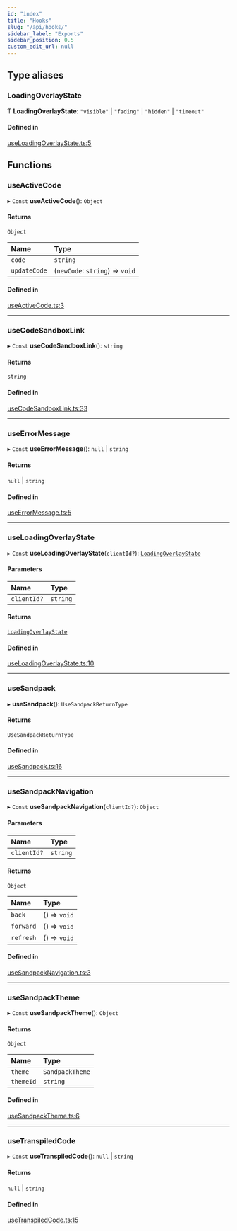 ```yaml
---
id: "index"
title: "Hooks"
slug: "/api/hooks/"
sidebar_label: "Exports"
sidebar_position: 0.5
custom_edit_url: null
---
```


## Type aliases

### LoadingOverlayState

Ƭ **LoadingOverlayState**: ``"visible"`` \| ``"fading"`` \| ``"hidden"`` \| ``"timeout"``

#### Defined in

[useLoadingOverlayState.ts:5](https://github.com/codesandbox/sandpack/blob/097389f/sandpack-react/src/hooks/useLoadingOverlayState.ts#L5)

## Functions

### useActiveCode

▸ `Const` **useActiveCode**(): `Object`

#### Returns

`Object`

| Name | Type |
| :------ | :------ |
| `code` | `string` |
| `updateCode` | (`newCode`: `string`) => `void` |

#### Defined in

[useActiveCode.ts:3](https://github.com/codesandbox/sandpack/blob/097389f/sandpack-react/src/hooks/useActiveCode.ts#L3)

___

### useCodeSandboxLink

▸ `Const` **useCodeSandboxLink**(): `string`

#### Returns

`string`

#### Defined in

[useCodeSandboxLink.ts:33](https://github.com/codesandbox/sandpack/blob/097389f/sandpack-react/src/hooks/useCodeSandboxLink.ts#L33)

___

### useErrorMessage

▸ `Const` **useErrorMessage**(): ``null`` \| `string`

#### Returns

``null`` \| `string`

#### Defined in

[useErrorMessage.ts:5](https://github.com/codesandbox/sandpack/blob/097389f/sandpack-react/src/hooks/useErrorMessage.ts#L5)

___

### useLoadingOverlayState

▸ `Const` **useLoadingOverlayState**(`clientId?`): [`LoadingOverlayState`](#loadingoverlaystate)

#### Parameters

| Name | Type |
| :------ | :------ |
| `clientId?` | `string` |

#### Returns

[`LoadingOverlayState`](#loadingoverlaystate)

#### Defined in

[useLoadingOverlayState.ts:10](https://github.com/codesandbox/sandpack/blob/097389f/sandpack-react/src/hooks/useLoadingOverlayState.ts#L10)

___

### useSandpack

▸ **useSandpack**(): `UseSandpackReturnType`

#### Returns

`UseSandpackReturnType`

#### Defined in

[useSandpack.ts:16](https://github.com/codesandbox/sandpack/blob/097389f/sandpack-react/src/hooks/useSandpack.ts#L16)

___

### useSandpackNavigation

▸ `Const` **useSandpackNavigation**(`clientId?`): `Object`

#### Parameters

| Name | Type |
| :------ | :------ |
| `clientId?` | `string` |

#### Returns

`Object`

| Name | Type |
| :------ | :------ |
| `back` | () => `void` |
| `forward` | () => `void` |
| `refresh` | () => `void` |

#### Defined in

[useSandpackNavigation.ts:3](https://github.com/codesandbox/sandpack/blob/097389f/sandpack-react/src/hooks/useSandpackNavigation.ts#L3)

___

### useSandpackTheme

▸ `Const` **useSandpackTheme**(): `Object`

#### Returns

`Object`

| Name | Type |
| :------ | :------ |
| `theme` | `SandpackTheme` |
| `themeId` | `string` |

#### Defined in

[useSandpackTheme.ts:6](https://github.com/codesandbox/sandpack/blob/097389f/sandpack-react/src/hooks/useSandpackTheme.ts#L6)

___

### useTranspiledCode

▸ `Const` **useTranspiledCode**(): ``null`` \| `string`

#### Returns

``null`` \| `string`

#### Defined in

[useTranspiledCode.ts:15](https://github.com/codesandbox/sandpack/blob/097389f/sandpack-react/src/hooks/useTranspiledCode.ts#L15)
